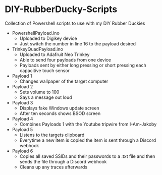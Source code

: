 # DIY-RubberDucky-Scripts
Collection of Powershell scripts to use with my DIY Rubber Duckies

* PowershellPayload.ino
  * Uploaded to Digikey device
  * Just switch the number in line 16 to the payload desired
* TrinkeyQuadPayload.ino
  * Uploaded to Adafruit Neo Trinkey
  * Able to send four payloads from one device
  * Payloads sent by either long pressing or short pressing each capacitive touch sensor
* Payload 1
  * Changes wallpaper of the target computer
* Payload 2
  * Sets volume to 100
  * Says a message out loud
* Payload 3
  * Displays fake Windows update screen
  * After ten seconds shows BSOD screen
* Payload 4
  * Combines Payloads 1 with the Youtube tripwire from I-Am-Jakoby
* Payload 5
  * Listens to the targets clipboard
  * Everytime a new item is copied the item is sent through a Discord webhook
* Payload 6
  * Copies all saved SSIDs and their passwords to a .txt file and then sends the file through a Discord webhook
  * Cleans up any traces afterwards
